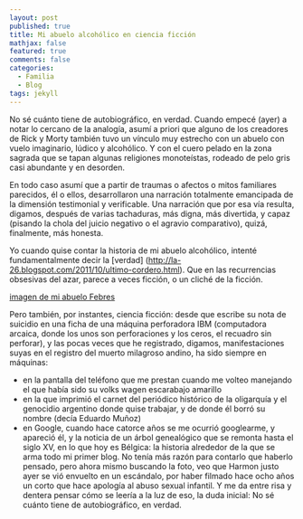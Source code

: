 ```yaml
---
layout: post
published: true
title: Mi abuelo alcohólico en ciencia ficción
mathjax: false
featured: true
comments: false
categories: 
  - Familia
  - Blog
tags: jekyll
---
```

No sé cuánto tiene de autobiográfico, en verdad. Cuando empecé (ayer) a notar lo cercano de la analogía, asumí a priori que alguno de los creadores de Rick y Morty también tuvo un vínculo muy estrecho con un abuelo con vuelo imaginario, lúdico y alcohólico. Y con el cuero pelado en la zona sagrada que se tapan algunas religiones monoteístas, rodeado de pelo gris casi abundante y en desorden.

En todo caso asumí que a partir de traumas o afectos o mitos familiares parecidos, él o ellos, desarrollaron una narración totalmente emancipada de la dimensión testimonial y verificable. Una narración que por esa vía resulta, digamos, después de varias tachaduras, más digna, más divertida, y capaz (pisando la chola del juicio negativo o el agravio comparativo), quizá, finalmente, más honesta.

Yo cuando quise contar la historia de mi abuelo alcohólico, intenté fundamentalmente decir la [verdad] (http://la-26.blogspot.com/2011/10/ultimo-cordero.html). Que en las recurrencias obsesivas del azar, parece a veces ficción, o un cliché de la ficción.

[imagen de mi abuelo Febres](!https://steemitimages.com/0x0/http://static.t13.cl/images/sizes/1200x675/1532532005-rick-and-morty-658x370-4b072da7af5b7106.jpg)

Pero también, por instantes, ciencia ficción: desde que escribe su nota de suicidio en una ficha de una máquina perforadora IBM (computadora arcaica, donde los unos son perforaciones y los ceros, el recuadro sin perforar), y las pocas veces que he registrado, digamos, manifestaciones suyas en el registro del muerto milagroso andino, ha sido siempre en máquinas:
- en la pantalla del teléfono que me prestan cuando me volteo manejando el que había sido su volks wagen escarabajo amarillo
- en la que imprimió el carnet del periódico histórico de la oligarquía y el genocidio argentino donde quise trabajar, y de donde él borró su nombre (decía Eduardo Muñoz)
- en Google, cuando hace catorce años se me ocurrió googlearme, y apareció él, y la noticia de un árbol genealógico que se remonta hasta el siglo XV, en lo que hoy es Bélgica: la historia alrededor de la que se arma todo mi primer blog.
No tenía más razón para contarlo que haberlo pensado, pero ahora mismo buscando la foto, veo que Harmon justo ayer se vió envuelto en un escándalo, por haber filmado hace ocho años un corto que hace apología al abuso sexual infantil. Y me da entre risa y dentera pensar cómo se leería a la luz de eso, la duda inicial: No sé cuánto tiene de autobiográfico, en verdad.
